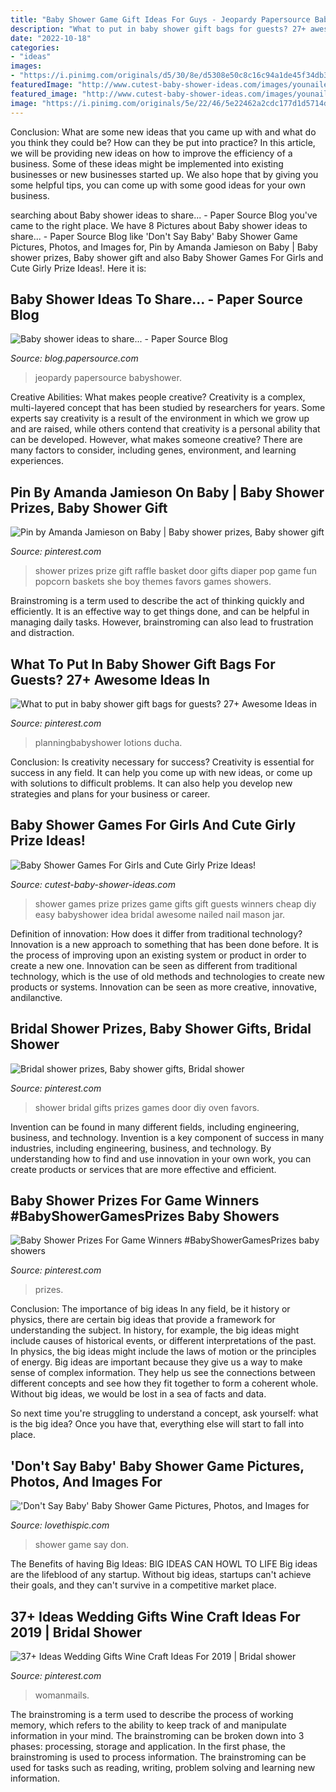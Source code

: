 ```yaml
---
title: "Baby Shower Game Gift Ideas For Guys - Jeopardy Papersource Babyshower"
description: "What to put in baby shower gift bags for guests? 27+ awesome ideas in"
date: "2022-10-18"
categories:
- "ideas"
images:
- "https://i.pinimg.com/originals/d5/30/8e/d5308e50c8c16c94a1de45f34db35fbd.jpg"
featuredImage: "http://www.cutest-baby-shower-ideas.com/images/younaileditpic.jpg"
featured_image: "http://www.cutest-baby-shower-ideas.com/images/younaileditpic.jpg"
image: "https://i.pinimg.com/originals/5e/22/46/5e22462a2cdc177d1d5714db15966f69.jpg"
---
```



Conclusion: What are some new ideas that you came up with and what do you think they could be? How can they be put into practice?
In this article, we will be providing new ideas on how to improve the efficiency of a business. Some of these ideas might be implemented into existing businesses or new businesses started up. We also hope that by giving you some helpful tips, you can come up with some good ideas for your own business.

	

		
searching about Baby shower ideas to share... - Paper Source Blog you've came to the right place. We have 8 Pictures about Baby shower ideas to share... - Paper Source Blog like &#039;Don&#039;t Say Baby&#039; Baby Shower Game Pictures, Photos, and Images for, Pin by Amanda Jamieson on Baby | Baby shower prizes, Baby shower gift and also Baby Shower Games For Girls and Cute Girly Prize Ideas!. Here it is:
		
    
## Baby Shower Ideas To Share... - Paper Source Blog

<img loading=lazy src="https://blog.papersource.com/wp-content/uploads/2011/01/baby_shower_games.jpg" onerror="this.onerror=null;this.src='https://tse2.mm.bing.net/th?id=OIP.yGjDotHF8vGJ7qqU0yjpUQHaJU&amp;pid=15.1';" alt="Baby shower ideas to share... - Paper Source Blog">

_Source: blog.papersource.com_

>jeopardy papersource babyshower. 

	

Creative Abilities: What makes people creative?
Creativity is a complex, multi-layered concept that has been studied by researchers for years. Some experts say creativity is a result of the environment in which we grow up and are raised, while others contend that creativity is a personal ability that can be developed. However, what makes someone creative? There are many factors to consider, including genes, environment, and learning experiences.

    
## Pin By Amanda Jamieson On Baby | Baby Shower Prizes, Baby Shower Gift

<img loading=lazy src="https://i.pinimg.com/736x/9b/d3/a0/9bd3a0d82d6750d98397b4a0be9f5635--baby-shower-prizes-ideas-for-baby-shower.jpg" onerror="this.onerror=null;this.src='https://tse1.mm.bing.net/th?id=OIP.vZpFualvkZ1imjHv9d00YQAAAA&amp;pid=15.1';" alt="Pin by Amanda Jamieson on Baby | Baby shower prizes, Baby shower gift">

_Source: pinterest.com_

>shower prizes prize gift raffle basket door gifts diaper pop game fun popcorn baskets she boy themes favors games showers. 

	

Brainstroming is a term used to describe the act of thinking quickly and efficiently. It is an effective way to get things done, and can be helpful in managing daily tasks. However, brainstroming can also lead to frustration and distraction.

    
## What To Put In Baby Shower Gift Bags For Guests? 27+ Awesome Ideas In

<img loading=lazy src="https://i.pinimg.com/736x/cf/1c/33/cf1c33773d8e832709240b27cc3a1b4b.jpg" onerror="this.onerror=null;this.src='https://tse2.mm.bing.net/th?id=OIP.J5AyFGcYsI4bt4usZZ7cBwHaJ3&amp;pid=15.1';" alt="What to put in baby shower gift bags for guests? 27+ Awesome Ideas in">

_Source: pinterest.com_

>planningbabyshower lotions ducha. 

	

Conclusion: Is creativity necessary for success?
Creativity is essential for success in any field. It can help you come up with new ideas, or come up with solutions to difficult problems. It can also help you develop new strategies and plans for your business or career.

    
## Baby Shower Games For Girls And Cute Girly Prize Ideas!

<img loading=lazy src="http://www.cutest-baby-shower-ideas.com/images/younaileditpic.jpg" onerror="this.onerror=null;this.src='https://tse2.mm.bing.net/th?id=OIP.uCTt3jPDpXnZnQtI6FmQmgHaLH&amp;pid=15.1';" alt="Baby Shower Games For Girls and Cute Girly Prize Ideas!">

_Source: cutest-baby-shower-ideas.com_

>shower games prize prizes game gifts gift guests winners cheap diy easy babyshower idea bridal awesome nailed nail mason jar. 

	

Definition of innovation: How does it differ from traditional technology?
Innovation is a new approach to something that has been done before. It is the process of improving upon an existing system or product in order to create a new one. Innovation can be seen as different from traditional technology, which is the use of old methods and technologies to create new products or systems. Innovation can be seen as more creative, innovative, andilanctive.

    
## Bridal Shower Prizes, Baby Shower Gifts, Bridal Shower

<img loading=lazy src="https://i.pinimg.com/originals/d5/30/8e/d5308e50c8c16c94a1de45f34db35fbd.jpg" onerror="this.onerror=null;this.src='https://tse1.mm.bing.net/th?id=OIP.DYrcRlgRracmOdebdzPezQHaJ4&amp;pid=15.1';" alt="Bridal shower prizes, Baby shower gifts, Bridal shower">

_Source: pinterest.com_

>shower bridal gifts prizes games door diy oven favors. 

	

Invention can be found in many different fields, including engineering, business, and technology.
Invention is a key component of success in many industries, including engineering, business, and technology. By understanding how to find and use innovation in your own work, you can create products or services that are more effective and efficient.

    
## Baby Shower Prizes For Game Winners #BabyShowerGamesPrizes Baby Showers

<img loading=lazy src="https://i.pinimg.com/736x/61/02/95/610295798366ba5f6e403643ce7d75df.jpg" onerror="this.onerror=null;this.src='https://tse2.mm.bing.net/th?id=OIP.aXUoQpI_eAfVHYKlpVPv_QHaLH&amp;pid=15.1';" alt="Baby Shower Prizes For Game Winners #BabyShowerGamesPrizes baby showers">

_Source: pinterest.com_

>prizes. 

	

Conclusion: The importance of big ideas
In any field, be it history or physics, there are certain big ideas that provide a framework for understanding the subject. In history, for example, the big ideas might include causes of historical events, or different interpretations of the past. In physics, the big ideas might include the laws of motion or the principles of energy.
Big ideas are important because they give us a way to make sense of complex information. They help us see the connections between different concepts and see how they fit together to form a coherent whole. Without big ideas, we would be lost in a sea of facts and data.

So next time you're struggling to understand a concept, ask yourself: what is the big idea? Once you have that, everything else will start to fall into place.

    
## &#039;Don&#039;t Say Baby&#039; Baby Shower Game Pictures, Photos, And Images For

<img loading=lazy src="http://www.lovethispic.com/uploaded_images/283020--don-t-Say-Baby-Baby-Shower-Game.jpg" onerror="this.onerror=null;this.src='https://tse1.mm.bing.net/th?id=OIP.7eYIPpUnr9pLmY4tFsLegQHaLH&amp;pid=15.1';" alt="&#039;Don&#039;t Say Baby&#039; Baby Shower Game Pictures, Photos, and Images for">

_Source: lovethispic.com_

>shower game say don. 

	

The Benefits of having Big Ideas:
BIG IDEAS CAN HOWL TO LIFE
Big ideas are the lifeblood of any startup. Without big ideas, startups can't achieve their goals, and they can't survive in a competitive market place.

    
## 37+ Ideas Wedding Gifts Wine Craft Ideas For 2019 | Bridal Shower

<img loading=lazy src="https://i.pinimg.com/originals/5e/22/46/5e22462a2cdc177d1d5714db15966f69.jpg" onerror="this.onerror=null;this.src='https://tse4.mm.bing.net/th?id=OIP.hVo93pT3X1_7DmDKSB21UAAAAA&amp;pid=15.1';" alt="37+ Ideas Wedding Gifts Wine Craft Ideas For 2019 | Bridal shower">

_Source: pinterest.com_

>womanmails. 

	

The brainstroming is a term used to describe the process of working memory, which refers to the ability to keep track of and manipulate information in your mind. The brainstroming can be broken down into 3 phases: processing, storage and application. In the first phase, the brainstroming is used to process information. The brainstroming can be used for tasks such as reading, writing, problem solving and learning new information.

